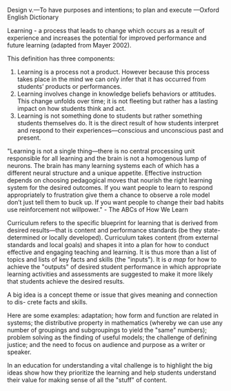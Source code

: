 <p><span style=font-weight: 400;>Design</span><span style=font-weight: 400;> v.—To have purposes and intentions; to plan and execute —Oxford English Dictionary</span></p>

<p><span style=font-weight: 400;>Learning</span><span style=font-weight: 400;> - a process that leads to change which occurs as a result of experience and increases the potential for improved performance and future learning (adapted from Mayer 2002).</span></p>

<p><span style=font-weight: 400;>This definition has three components:</span></p>  <ol>  <li><span style=font-weight: 400;> Learning is a process not a product. However because this process takes place in the mind we can only infer that it has occurred from students’ products or performances.</span></li>  <li><span style=font-weight: 400;> Learning involves change in knowledge beliefs behaviors or attitudes. This change unfolds over time; it is not fleeting but rather has a lasting impact on how students think and act.</span></li>  <li><span style=font-weight: 400;> Learning is not something done to students but rather something students themselves do. It is the direct result of how students interpret and respond to their experiences—conscious and unconscious past and present.</span></li>  </ol>

<p><span style=font-weight: 400;>"Learning is not a single thing—there is no central processing unit responsible for all learning and the brain is not a homogenous lump of neurons. The brain has many learning systems each of which has a different neural structure and a unique appetite. Effective instruction depends on choosing pedagogical moves that nourish the right learning system for the desired outcomes. If you want people to learn to respond appropriately to frustration give them a chance to observe a role model don’t just tell them to buck up. If you want people to change their bad habits use reinforcement not willpower." - The ABCs of How We Learn</span></p>

<p><span style=font-weight: 400;>Curriculum</span><span style=font-weight: 400;> refers to the specific blueprint for learning that is derived from desired results—that is content and performance standards (be they state-determined or locally developed). Curriculum takes content (from external standards and local goals) and shapes it into a plan for how to conduct effective and engaging teaching and learning. It is thus more than a list of topics and lists of key facts and skills (the "inputs"). It is </span><i><span style=font-weight: 400;>a map</span></i><span style=font-weight: 400;> for how to achieve the "outputs" of desired student performance in which appropriate learning activities and assessments are suggested to make it more likely that students achieve the desired results.</span></p>

<p><span style=font-weight: 400;>A </span><span style=font-weight: 400;>big idea</span><span style=font-weight: 400;> is a concept theme or issue that gives meaning and connection to dis- crete facts and skills.</span></p>

<p><span style=font-weight: 400;>Here are some examples: adaptation; how form and function are related in systems; the distributive property in mathematics (whereby we can use any number of groupings and subgroupings to yield the "same" numbers); problem solving as the finding of useful models; the challenge of defining justice; and the need to focus on audience and purpose as a writer or speaker.</span></p>

<p><span style=font-weight: 400;>In an education for understanding a vital challenge is to highlight the big ideas show how they prioritize the learning and help students understand their value for making sense of all the "stuff" of content.</span></p>